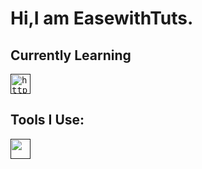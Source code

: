 # Hi,I am EasewithTuts.

## Currently Learning

<kbd>[<img title="Python" alt="http://python.org" src="https://upload.wikimedia.org/wikipedia/commons/c/c3/Python-logo-notext.svg" width="32">]()</kbd>

## Tools I Use:

<kbd>[<img title="IDLE" alt="" src="https://upload.wikimedia.org/wikipedia/commons/thumb/8/82/Text-x-python.svg/240px-Text-x-python.svg.png" width="32">]()</kbd>
